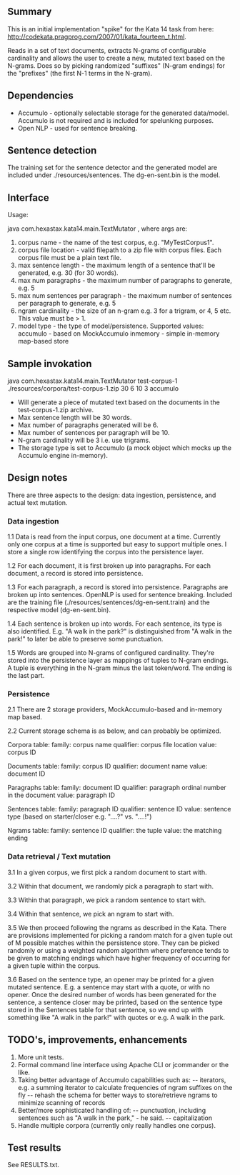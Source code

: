 ## Summary
This is an initial implementation "spike" for the Kata 14 task from here:
http://codekata.pragprog.com/2007/01/kata_fourteen_t.html.

Reads in a set of text documents, extracts N-grams of configurable cardinality and allows the user
to create a new, mutated text based on the N-grams. Does so by picking randomized "suffixes"
(N-gram endings) for the "prefixes" (the first N-1 terms in the N-gram).

## Dependencies
- Accumulo - optionally selectable storage for the generated data/model. Accumulo is not required and is
included for spelunking purposes.
- Open NLP - used for sentence breaking.

## Sentence detection
The training set for the sentence detector and the generated model are included under ./resources/sentences.
The dg-en-sent.bin is the model.

## Interface
Usage:

java com.hexastax.kata14.main.TextMutator <args>, where args are:

1. corpus name - the name of the test corpus, e.g. "MyTestCorpus1".
2. corpus file location - valid filepath to a zip file with corpus files. Each corpus file must be a plain text file.
3. max sentence length - the maximum length of a sentence that'll be generated, e.g. 30 (for 30 words).
4. max num paragraphs - the maximum number of paragraphs to generate, e.g. 5
5. max num sentences per paragraph - the maximum number of sentences per paragraph to generate, e.g. 5 
6. ngram cardinality - the size of an n-gram e.g. 3 for a trigram, or 4, 5 etc. This value must be > 1.
7. model type - the type of model/persistence. Supported values:
			accumulo - based on MockAccumulo
			inmemory - simple in-memory map-based store 

## Sample invokation

java com.hexastax.kata14.main.TextMutator test-corpus-1 ./resources/corpora/test-corpus-1.zip 30 6 10 3 accumulo

* Will generate a piece of mutated text based on the documents in the test-corpus-1.zip archive.
* Max sentence length will be 30 words.
* Max number of paragraphs generated will be 6.
* Max number of sentences per paragraph will be 10.
* N-gram cardinality will be 3 i.e. use trigrams.
* The storage type is set to Accumulo (a mock object which mocks up the Accumulo engine in-memory).

## Design notes

There are three aspects to the design: data ingestion, persistence, and actual text mutation.

### Data ingestion

1.1 Data is read from the input corpus, one document at a time. Currently only one corpus at a time is supported but easy
to support multiple ones. I store a single row identifying the corpus into the persistence layer.

1.2 For each document, it is first broken up into paragraphs. For each document, a record is stored into persistence.

1.3 For each paragraph, a record is stored into persistence. Paragraphs are broken up into sentences. OpenNLP is used
for sentence breaking. Included are the training file (./resources/sentences/dg-en-sent.train) and the respective
model (dg-en-sent.bin).

1.4 Each sentence is broken up into words. For each sentence, its type is also identified. E.g. "A walk in the park?" is
distinguished from "A walk in the park!" to later be able to preserve some punctuation.

1.5 Words are grouped into N-grams of configured cardinality. They're stored into the persistence layer as mappings of
tuples to N-gram endings. A tuple is everything in the N-gram minus the last token/word. The ending is the last part.

### Persistence

2.1 There are 2 storage providers, MockAccumulo-based and in-memory map based.

2.2 Current storage schema is as below, and can probably be optimized.

Corpora table:
family: corpus name
qualifier: corpus file location
value: corpus ID

Documents table:
family: corpus ID
qualifier: document name
value: document ID

Paragraphs table:
family: document ID
qualifier: paragraph ordinal number in the document
value: paragraph ID

Sentences table:
family: paragraph ID
qualifier: sentence ID
value: sentence type (based on starter/closer e.g. "....?" vs. "....!")

Ngrams table:
family: sentence ID
qualifier: the tuple
value: the matching ending

### Data retrieval / Text mutation

3.1 In a given corpus, we first pick a random document to start with.

3.2 Within that document, we randomly pick a paragraph to start with.

3.3 Within that paragraph, we pick a random sentence to start with.

3.4 Within that sentence, we pick an ngram to start with.

3.5 We then proceed following the ngrams as described in the Kata. There are provisions implemented for picking
a random match for a given tuple out of M possible matches within the persistence store. They can be picked
randomly or using a weighted random algorithm where preference tends to be given to matching endings which have
higher frequency of occurring for a given tuple within the corpus.

3.6 Based on the sentence type, an opener may be printed for a given mutated sentence. E.g. a sentence may start
with a quote, or with no opener. Once the desired number of words has been generated for the sentence, a sentence
closer may be printed, based on the sentence type stored in the Sentences table for that sentence, so we end up
with something like "A walk in the park!" with quotes or e.g. A walk in the park.

## TODO's, improvements, enhancements

1. More unit tests.
2. Formal command line interface using Apache CLI or jcommander or the like.
3. Taking better advantage of Accumulo capabilities such as:
	-- iterators, e.g. a summing iterator to calculate frequencies of ngram suffixes on the fly
	-- rehash the schema for better ways to store/retrieve ngrams to minimize scanning of records
4. Better/more sophisticated handling of:
	-- punctuation, including sentences such as "A walk in the park," - he said.
	-- capitalization
5. Handle multiple corpora (currently only really handles one corpus).

## Test results

See RESULTS.txt.
